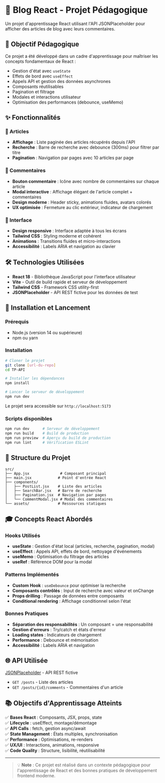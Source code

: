 # 📝 Blog React - Projet Pédagogique

Un projet d'apprentissage React utilisant l'API JSONPlaceholder pour afficher des articles de blog avec leurs commentaires.

## 🎯 Objectif Pédagogique

Ce projet a été développé dans un cadre d'apprentissage pour maîtriser les concepts fondamentaux de React :
- Gestion d'état avec `useState`
- Effets de bord avec `useEffect`
- Appels API et gestion des données asynchrones
- Composants réutilisables
- Pagination et filtrage
- Modales et interactions utilisateur
- Optimisation des performances (debounce, useMemo)

## ✨ Fonctionnalités

### 📄 Articles
- **Affichage** : Liste paginée des articles récupérés depuis l'API
- **Recherche** : Barre de recherche avec debounce (300ms) pour filtrer par titre
- **Pagination** : Navigation par pages avec 10 articles par page

### 💬 Commentaires
- **Bouton commentaire** : Icône avec nombre de commentaires sur chaque article
- **Modal interactive** : Affichage élégant de l'article complet + commentaires
- **Design moderne** : Header sticky, animations fluides, avatars colorés
- **UX optimisée** : Fermeture au clic extérieur, indicateur de chargement

### 🎨 Interface
- **Design responsive** : Interface adaptée à tous les écrans
- **Tailwind CSS** : Styling moderne et cohérent
- **Animations** : Transitions fluides et micro-interactions
- **Accessibilité** : Labels ARIA et navigation au clavier

## 🛠️ Technologies Utilisées

- **React 18** - Bibliothèque JavaScript pour l'interface utilisateur
- **Vite** - Outil de build rapide et serveur de développement
- **Tailwind CSS** - Framework CSS utility-first
- **JSONPlaceholder** - API REST fictive pour les données de test

## 🚀 Installation et Lancement

### Prérequis
- Node.js (version 14 ou supérieure)
- npm ou yarn

### Installation
```bash
# Cloner le projet
git clone [url-du-repo]
cd TP-API

# Installer les dépendances
npm install

# Lancer le serveur de développement
npm run dev
```

Le projet sera accessible sur `http://localhost:5173`

### Scripts disponibles
```bash
npm run dev      # Serveur de développement
npm run build    # Build de production
npm run preview  # Aperçu du build de production
npm run lint     # Vérification ESLint
```

## 📁 Structure du Projet

```
src/
├── App.jsx              # Composant principal
├── main.jsx            # Point d'entrée React
├── components/
│   ├── PostList.jsx    # Liste des articles
│   ├── SearchBar.jsx   # Barre de recherche
│   ├── Pagination.jsx  # Navigation par pages
│   └── CommentModal.jsx # Modal des commentaires
└── assets/             # Ressources statiques
```

## 🎓 Concepts React Abordés

### Hooks Utilisés
- **useState** : Gestion d'état local (articles, recherche, pagination, modal)
- **useEffect** : Appels API, effets de bord, nettoyage d'événements
- **useMemo** : Optimisation du filtrage des articles
- **useRef** : Référence DOM pour la modal

### Patterns Implémentés
- **Custom Hook** : `useDebounce` pour optimiser la recherche
- **Composants contrôlés** : Input de recherche avec valeur et onChange
- **Props drilling** : Passage de données entre composants
- **Conditional rendering** : Affichage conditionnel selon l'état

### Bonnes Pratiques
- **Séparation des responsabilités** : Un composant = une responsabilité
- **Gestion d'erreurs** : Try/catch et états d'erreur
- **Loading states** : Indicateurs de chargement
- **Performance** : Debounce et mémorisation
- **Accessibilité** : Labels ARIA et navigation

## 🌐 API Utilisée

[JSONPlaceholder](https://jsonplaceholder.typicode.com/) - API REST fictive
- `GET /posts` - Liste des articles
- `GET /posts/{id}/comments` - Commentaires d'un article

## 📚 Objectifs d'Apprentissage Atteints

✅ **Bases React** : Composants, JSX, props, state  
✅ **Lifecycle** : useEffect, montage/démontage  
✅ **API Calls** : fetch, gestion async/await  
✅ **State Management** : États multiples, synchronisation  
✅ **Performance** : Optimisations, re-renders  
✅ **UX/UI** : Interactions, animations, responsive  
✅ **Code Quality** : Structure, lisibilité, réutilisabilité  


---

> 💡 **Note** : Ce projet est réalisé dans un contexte pédagogique pour l'apprentissage de React et des bonnes pratiques de développement frontend moderne.
